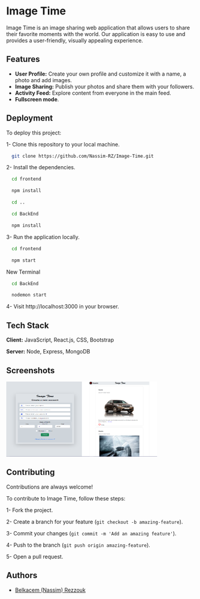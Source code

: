 
#  Image Time

Image Time is an image sharing web application that allows users to share their favorite moments with the world. Our application is easy to use and provides a user-friendly, visually appealing experience.


## Features

- **User Profile:** Create your own profile and customize it with a name, a photo and add images.
- **Image Sharing:** Publish your photos and share them with your followers.
- **Activity Feed:** Explore content from everyone in the main feed.
- **Fullscreen mode**.


## Deployment

To deploy this project:

1- Clone this repository to your local machine.

```bash
  git clone https://github.com/Nassim-RZ/Image-Time.git
```
2- Install the dependencies.
```bash
  cd frontend
```
```bash
  npm install
```
```bash
  cd ..
```
```bash
  cd BackEnd
```
```bash
  npm install
```
3- Run the application locally.
```bash
  cd frontend
```
```bash
  npm start
```
New Terminal
```bash
  cd BackEnd
```
```bash
  nodemon start
```
4- Visit http://localhost:3000 in your browser.


## Tech Stack

**Client:** JavaScript, React.js, CSS, Bootstrap

**Server:** Node, Express, MongoDB


## Screenshots

<div style="display: flex;">

  <img src="https://github.com/Nassim-RZ/Image-Time/blob/5845bb80212301db2c3c230836ccbb890dbef527/frontend/public/Register.png" alt="Register" width="40%" height="200px">

  <img src="https://github.com/Nassim-RZ/Image-Time/blob/5845bb80212301db2c3c230836ccbb890dbef527/frontend/public/Flux.png" alt="Flux" width="40%" height="200px">

</div>


## Contributing

Contributions are always welcome!

To contribute to Image Time, follow these steps:

1- Fork the project.

2- Create a branch for your feature (`git checkout -b amazing-feature`).

3- Commit your changes (`git commit -m 'Add an amazing feature'`).

4- Push to the branch (`git push origin amazing-feature`).

5- Open a pull request.


## Authors

- [Belkacem (Nassim) Rezzouk](https://github.com/Nassim-RZ)

